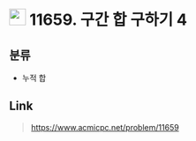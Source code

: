# <img src="https://d2gd6pc034wcta.cloudfront.net/tier/8.svg" width="30"> 11659. 구간 합 구하기 4

## 분류
* 누적 합

## Link
> https://www.acmicpc.net/problem/11659